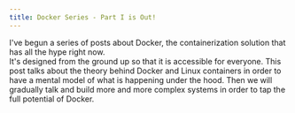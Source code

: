 ```yaml
---
title: Docker Series - Part I is Out!
---
```


I've begun a series of posts about Docker, the containerization solution that has all the hype right now.  
It's designed from the ground up so that it is accessible for everyone. This post talks about the theory behind Docker and Linux containers in order to have a mental model of what is happening under the hood. Then we will gradually talk and build more and more complex systems in order to tap the full potential of Docker.
